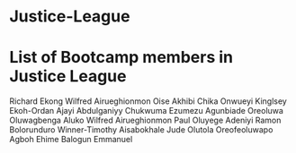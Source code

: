 # Justice-League
List of Bootcamp members in Justice League
========================================
Richard Ekong
Wilfred Airueghionmon
Oise Akhibi
Chika Onwueyi
Kinglsey Ekoh-Ordan
Ajayi Abdulganiyy
Chukwuma Ezumezu
Agunbiade Oreoluwa
Oluwagbenga Aluko
Wilfred Airueghionmon
Paul Oluyege
Adeniyi Ramon
Bolorunduro Winner-Timothy
Aisabokhale Jude
Olutola Oreofeoluwapo
Agboh Ehime
Balogun Emmanuel
